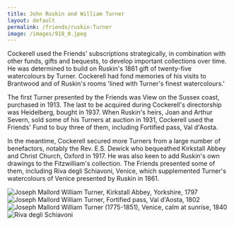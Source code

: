 ```yaml
---
title: John Ruskin and William Turner
layout: default
permalink: /friends/ruskin-Turner
image: /images/918_0.jpeg
---
```


Cockerell used the Friends' subscriptions strategically, in combination with other funds, gifts and bequests, to develop important collections over time. He was determined to build on Ruskin's 1861 gift of twenty-five watercolours by Turner. Cockerell had fond memories of his visits to Brantwood and of Ruskin's rooms 'lined with Turner's finest watercolours.'

The first Turner presented by the Friends was View on the Sussex coast, purchased in 1913. The last to be acquired during Cockerell's directorship was Heidelberg, bought in 1937. When Ruskin's heirs, Joan and Arthur Severn, sold some of his Turners at auction in 1931, Cockerell used the Friends' Fund to buy three of them, including Fortified pass, Val d'Aosta.

In the meantime, Cockerell secured more Turners from a large number of benefactors, notably the Rev. E.S. Dewick who bequeathed Kirkstall Abbey and Christ Church, Oxford in 1917. He was also keen to add Ruskin's own drawings to the Fitzwilliam's collection. The Friends presented some of them, including Riva degli Schiavoni, Venice, which supplemented Turner's watercolours of Venice presented by Ruskin in 1861.

![Joseph Mallord William Turner, Kirkstall Abbey, Yorkshire, 1797]({{site.baseurl}}/images/918_0.jpeg "Turner, Kirkstall Abbey, 1797")
![Joseph Mallord William Turner, Fortified pass, Val d\'Aosta, 1802]({{site.baseurl}}/images/1585_0.jpeg "Turner, Fortified pass, 1802")
![Joseph Mallord William Turner (1775-1851), Venice, calm at sunrise, 1840]({{site.baseurl}}/images/591.jpeg "Turner, Venice, calm at sunrise, 1840") 
![Riva degli Schiavoni]({{site.baseurl}}/images/1154.jpeg)
